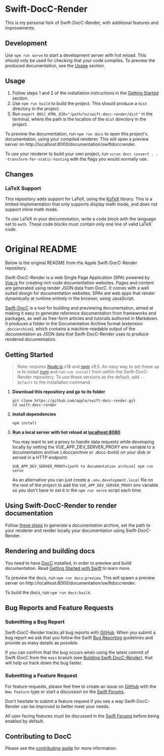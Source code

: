 # Swift-DocC-Render

This is my personal fork of Swift-DocC-Render, with additional features and improvements.

## Development

Use `npm run serve` to start a development server with hot reload. This should only be used for checking that
your code compiles. To preview the produced documentation, see the [Usage](#usage) section.

## Usage

1. Follow steps 1 and 2 of the installation instructions in the [Getting Started](#getting-started) section.
2. Use `npm run build` to build the project. This should produce a `dist` directory in the project.
3. Run `export DOCC_HTML_DIR="/path/to/swift-docc-render/dist"` in the terminal, where the path is the location 
of the `dist` directory in the project.

To preview the documentation, run `npm run docs` to open this project's documentation, using your compiled
renderer. This will open a preview server on http://localhost:8000/documentation/swiftdoccrender.

To use your renderer to build your own project, run `xcrun docc convert . --transform-for-static-hosting` 
with the flags you would normally use.

## Changes

### LaTeX Support

This repository adds support for LaTeX, using the [KaTeX](https://katex.org/) library. This is
a limited implementation that only supports display math mode, and does not support inline math mode.

To use LaTeX in your documentation, write a code block with the language set to `math`. These code
blocks must contain only one line of valid LaTeX code.

# Original README

Below is the original README from the Apple Swift-DocC-Render repository.

Swift-DocC-Render is a web Single Page Application (SPA) powered by [Vue.js](https://vuejs.org/) for creating rich code documentation websites. Pages and content are generated using render JSON data from DocC. It comes with a well suited design for documentation websites.
SPAs are web apps that render dynamically at runtime entirely in the browser, using JavaScript.

[Swift-DocC](https://github.com/apple/swift-docc) is a tool for building and previewing documentation, aimed at making it easy to generate reference documentation from frameworks and packages, as well as free-form articles and tutorials authored in Markdown. It produces a folder in the Documentation Archive format (extension `.doccarchive`), which contains a machine-readable output of the documentation as JSON data that Swift-DocC-Render uses to produce rendered documentation.

## Getting Started

> Note: requires [Node.js](https://nodejs.org/en/download/) v18
> and [npm](https://www.npmjs.com/package/npm) v9.5. An easy way to set these up is to install
> [nvm](https://github.com/nvm-sh/nvm) and run `nvm install` from within the Swift-DocC-Render
> repository. To use these versions as the default, add `--default` to the installation command.

1. **Download this repository and go to its folder**

    ```shell
    git clone https://github.com/apple/swift-docc-render.git
    cd swift-docc-render
    ```

2. **Install dependencies**

    ```shell
    npm install
    ```

3. **Run a local server with hot reload at [localhost:8080](http://localhost:8080/)**

    You may want to set a proxy to handle data requests while developing locally by setting the VUE_APP_DEV_SERVER_PROXY env variable to a documentation archive (.doccarchive or .docc-build) on your disk or served in a HTTP endpoint:

    ```shell
    VUE_APP_DEV_SERVER_PROXY=[path to documentation archive] npm run serve
    ```

    As an alternative you can just create a `.env.development.local` file on the root of the project to add the `VUE_APP_DEV_SERVER_PROXY` env variable so you don't have to set it in the `npm run serve` script each time.

## Using Swift-DocC-Render to render documentation

Follow [these steps](https://github.com/apple/swift-docc#using-docc-to-build-and-preview-documentation) to generate a documentation archive, set the path to your renderer and render locally your documentation using Swift-DocC-Render.

## Rendering and building docs

You need to have [DocC](https://swift.org/documentation/docc) installed, in order to preview and build documentation. Read [Getting Started with Swift](https://www.swift.org/getting-started/) to learn more.

To preview the docs, run `npm run docs:preview`. This will spawn a preview server on http://localhost:8000/documentation/swiftdoccrender.

To build the docs, run `npm run docs:build`.

## Bug Reports and Feature Requests

### Submitting a Bug Report

Swift-DocC-Render tracks all bug reports with [GitHub](https://github.com/apple/swift-docc-render/issues).
When you submit a bug report we ask that you follow the
Swift [Bug Reporting](https://swift.org/contributing/#reporting-bugs) guidelines
and provide as many details as possible.

If you can confirm that the bug occurs when using the latest commit of Swift-DocC
from the `main` branch (see [Building Swift-DocC-Render](/CONTRIBUTING.md#build-and-run-swift-docc-render)),
that will help us track down the bug faster.

### Submitting a Feature Request

For feature requests, please feel free to create an issue
on [GitHub](https://github.com/apple/swift-docc-render/issues/new?assignees=&labels=New+Feature&projects=&template=FEATURE_REQUEST.yml) with the `New Feature` type
or start a discussion on the [Swift Forums](https://forums.swift.org/c/development/swift-docc).

Don't hesitate to submit a feature request if you see a way
Swift-DocC-Render can be improved to better meet your needs.

All user-facing features must be discussed
in the [Swift Forums](https://forums.swift.org/c/development/swift-docc)
before being enabled by default.

## Contributing to DocC

Please see the [contributing guide](/CONTRIBUTING.md) for more information.

<!-- Copyright (c) 2021 Apple Inc and the Swift Project authors. All Rights Reserved. -->
